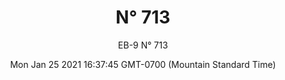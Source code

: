 ---
category: "wall_covering"
date: "Mon Jan 25 2021 16:37:45 GMT-0700 (Mountain Standard Time)"
description: "null"
designer: "Eric Blum"
href: "https://www.areaenvironments.com/eric-blum"
image_primary: "./img/EB_713+Art.jpg"
image_secondary: "./img/713+Interior.jpg"
image_thumb: "./img/Eric+Blum.png"
manufacturer: "Area Environments"
slug: "/manufacturers/area_environments/wall_covering/n_713"
subtitle: "EB-9  N° 713"
tags:
  - "area_environments"
  - "wall_covering"
title: "N° 713"
---